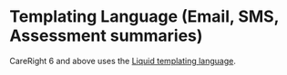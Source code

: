 # Templating Language (Email, SMS, Assessment summaries)

CareRight 6 and above uses the [Liquid templating language](https://github.com/Shopify/liquid/wiki/Liquid-for-Designers).
